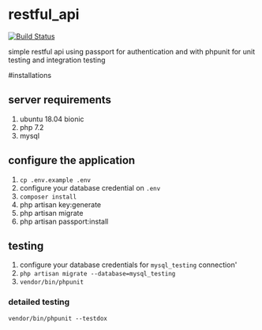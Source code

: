 # restful_api
[![Build Status](https://travis-ci.org/besingamkb/restful_api.svg?branch=master)](https://travis-ci.org/besingamkb/restful_api)

simple restful api using passport for authentication and with phpunit for unit testing and integration testing

#installations

## server requirements

1. ubuntu 18.04 bionic
2. php 7.2
3. mysql

## configure the application
1. `cp .env.example .env`
2. configure your database credential on `.env`
3. `composer install`
4. php artisan key:generate
5. php artisan migrate
6. php artisan passport:install

## testing
1. configure your database credentials for `mysql_testing` connection'
2. `php artisan migrate --database=mysql_testing`
3. `vendor/bin/phpunit`

### detailed testing
`vendor/bin/phpunit --testdox`
